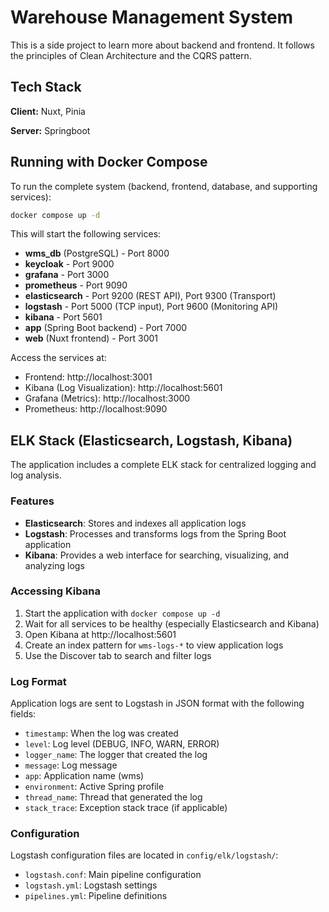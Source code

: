 
# Warehouse Management System

This is a side project to learn more about backend and frontend. It follows the principles of Clean Architecture and the CQRS pattern.


## Tech Stack

**Client:** Nuxt, Pinia

**Server:** Springboot


## Running with Docker Compose

To run the complete system (backend, frontend, database, and supporting services):

```bash
docker compose up -d
```

This will start the following services:
- **wms_db** (PostgreSQL) - Port 8000
- **keycloak** - Port 9000
- **grafana** - Port 3000
- **prometheus** - Port 9090
- **elasticsearch** - Port 9200 (REST API), Port 9300 (Transport)
- **logstash** - Port 5000 (TCP input), Port 9600 (Monitoring API)
- **kibana** - Port 5601
- **app** (Spring Boot backend) - Port 7000
- **web** (Nuxt frontend) - Port 3001

Access the services at:
- Frontend: http://localhost:3001
- Kibana (Log Visualization): http://localhost:5601
- Grafana (Metrics): http://localhost:3000
- Prometheus: http://localhost:9090

## ELK Stack (Elasticsearch, Logstash, Kibana)

The application includes a complete ELK stack for centralized logging and log analysis.

### Features

- **Elasticsearch**: Stores and indexes all application logs
- **Logstash**: Processes and transforms logs from the Spring Boot application
- **Kibana**: Provides a web interface for searching, visualizing, and analyzing logs

### Accessing Kibana

1. Start the application with `docker compose up -d`
2. Wait for all services to be healthy (especially Elasticsearch and Kibana)
3. Open Kibana at http://localhost:5601
4. Create an index pattern for `wms-logs-*` to view application logs
5. Use the Discover tab to search and filter logs

### Log Format

Application logs are sent to Logstash in JSON format with the following fields:
- `timestamp`: When the log was created
- `level`: Log level (DEBUG, INFO, WARN, ERROR)
- `logger_name`: The logger that created the log
- `message`: Log message
- `app`: Application name (wms)
- `environment`: Active Spring profile
- `thread_name`: Thread that generated the log
- `stack_trace`: Exception stack trace (if applicable)

### Configuration

Logstash configuration files are located in `config/elk/logstash/`:
- `logstash.conf`: Main pipeline configuration
- `logstash.yml`: Logstash settings
- `pipelines.yml`: Pipeline definitions

